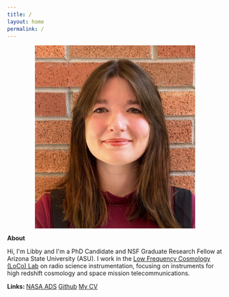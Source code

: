```yaml
---
title: /
layout: home
permalink: /
---
```

<p align="center">
<img src="graphics/headshot_2023-2.jpg" alt="Headshot" width=375 height=428 align="center">
</p>
  
<p align="center">
  
  <b> About </b>
  
Hi, I'm Libby and I'm a PhD Candidate and NSF Graduate Research Fellow at Arizona State University (ASU). I work in the [Low Frequency Cosmology (LoCo) Lab](loco.lab.asu.edu) on radio science instrumentation, focusing on instruments for high redshift cosmology and space mission telecommunications. 
</p>

<b> Links: </b>
[NASA ADS](https://ui.adsabs.harvard.edu/search/q=orcid%3A0000-0002-2293-9639&sort=date+desc)
[Github](https://github.com/lmberkhout)
[My CV](graphics/LibbyBerkhoutCV.pdf)

